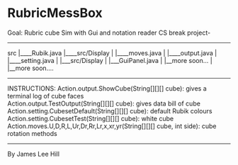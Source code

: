 # RubricMessBox
Goal: Rubric cube Sim with Gui and notation reader
CS break project-
__________________________________
src
|____Rubik.java
|____src/Display
|              |____moves.java
|              |____output.java
|              |____setting.java
|
|___src/Display
|             |___GuiPanel.java
|             |__more soon...
|
|__more soon....
_________________________________
INSTRUCTIONS:
Action.output.ShowCube(String[][][] cube): gives a terminal log of cube faces<br>
Action.output.TestOutput(String[][][] cube): gives data bill of cube<br>
Action.setting.CubesetDefault(String[][][] cube): default Rubik colours<br>
Action.setting.CubesetTest(String[][][] cube): white cube<br>
Action.moves.U,D,R,L,Ur,Dr,Rr,Lr,x,xr,yr(String[][][] cube, int side): cube rotation methods<br>
__________________________________
By James Lee Hill
